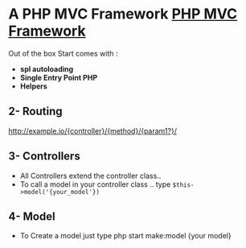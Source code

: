 # A PHP MVC Framework  [PHP MVC Framework](https://github.com/rdennismgarcia)

Out of the box Start comes with :
- **spl autoloading**
- **Single Entry Point PHP**
- **Helpers**


## 2- Routing

http://example.io/{controller}/{method}/{param1?}/


## 3- Controllers
- All Controllers extend the controller class..
- To call a model in your controller class .. type ``` $this->model('{your_model'}) ```

## 4- Model

- To Create a model just type php start make:model {your model}
